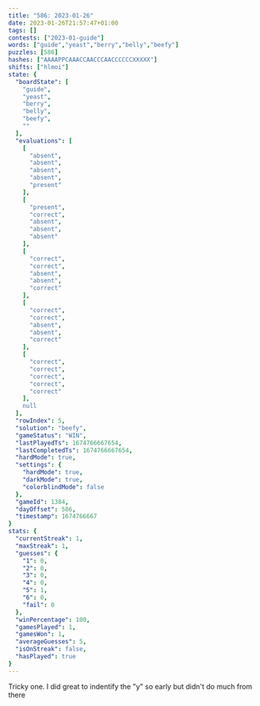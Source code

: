 ```yaml
---
title: "586: 2023-01-26"
date: 2023-01-26T21:57:47+01:00
tags: []
contests: ["2023-01-guide"]
words: ["guide","yeast","berry","belly","beefy"]
puzzles: [586]
hashes: ["AAAAPPCAAACCAACCCAACCCCCCXXXXX"]
shifts: ["hlmoi"]
state: {
  "boardState": [
    "guide",
    "yeast",
    "berry",
    "belly",
    "beefy",
    ""
  ],
  "evaluations": [
    [
      "absent",
      "absent",
      "absent",
      "absent",
      "present"
    ],
    [
      "present",
      "correct",
      "absent",
      "absent",
      "absent"
    ],
    [
      "correct",
      "correct",
      "absent",
      "absent",
      "correct"
    ],
    [
      "correct",
      "correct",
      "absent",
      "absent",
      "correct"
    ],
    [
      "correct",
      "correct",
      "correct",
      "correct",
      "correct"
    ],
    null
  ],
  "rowIndex": 5,
  "solution": "beefy",
  "gameStatus": "WIN",
  "lastPlayedTs": 1674766667654,
  "lastCompletedTs": 1674766667654,
  "hardMode": true,
  "settings": {
    "hardMode": true,
    "darkMode": true,
    "colorblindMode": false
  },
  "gameId": 1384,
  "dayOffset": 586,
  "timestamp": 1674766667
}
stats: {
  "currentStreak": 1,
  "maxStreak": 1,
  "guesses": {
    "1": 0,
    "2": 0,
    "3": 0,
    "4": 0,
    "5": 1,
    "6": 0,
    "fail": 0
  },
  "winPercentage": 100,
  "gamesPlayed": 1,
  "gamesWon": 1,
  "averageGuesses": 5,
  "isOnStreak": false,
  "hasPlayed": true
}
---
```

<!-- more -->
Tricky one. I did great to indentify the "y" so early but didn't do much from there 

